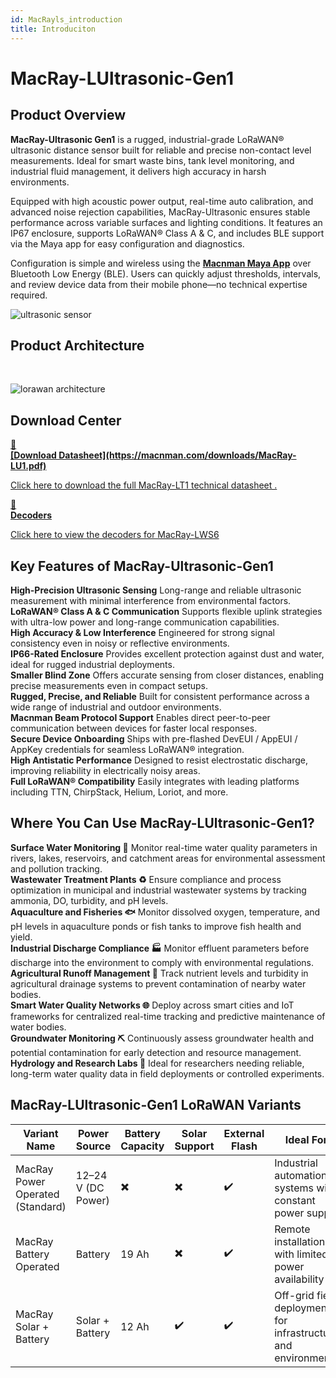 ```yaml
---
id: MacRayls_introduction
title: Introduciton
---
```


# MacRay-LUltrasonic-Gen1

## Product Overview

**MacRay-Ultrasonic Gen1** is a rugged, industrial-grade LoRaWAN® ultrasonic distance sensor built for reliable and precise non-contact level measurements. Ideal for smart waste bins, tank level monitoring, and industrial fluid management, it delivers high accuracy in harsh environments.

Equipped with high acoustic power output, real-time auto calibration, and advanced noise rejection capabilities, MacRay-Ultrasonic ensures stable performance across variable surfaces and lighting conditions. It features an IP67 enclosure, supports LoRaWAN® Class A & C, and includes BLE support via the Maya app for easy configuration and diagnostics.

Configuration is simple and wireless using the [**Macnman Maya App**](https://play.google.com/store/apps/details?id=com.macnman.app&pcampaignid=web_share) over Bluetooth Low Energy (BLE). Users can quickly adjust thresholds, intervals, and review device data from their mobile phone—no technical expertise required.


![ultrasonic sensor](/img/lorawan/sensors/temperaturehumi/macray-ultrasonic-gen1.webp)

## Product Architecture
<br/>

![lorawan architecture](/img/lorawan/lorawan_macsync_archi.svg)

## Download Center

<div className="icon-card-grid">
  <a href="https://macnman.com/downloads/MacRay-LU1.pdf" 
  className="icon-card">
    <div className="icon">📂</div>  
    <div>
      <strong>[Download Datasheet](https://macnman.com/downloads/MacRay-LU1.pdf)</strong>
      <p>Click here to download the full MacRay-LT1 technical datasheet
.</p>
    </div>
  </a>
  <a href="https://github.com/MacnMan/LoRa_Module_SDK/tree/main/SDK/LoRaWAN_AT_Slave" 
  className="icon-card">
    <div className="icon">📝</div>
    <div>
      <strong>Decoders</strong>
      <p>Click here to view the decoders for MacRay-LWS6</p>
    </div>
  </a>
</div>

<div style={{ margin: "2rem 0" }}></div>

## Key Features of MacRay-Ultrasonic-Gen1

<div className="reusable-feature-grid">
  <div className="reusable-feature-card">
    <strong>High-Precision Ultrasonic Sensing</strong>
    Long-range and reliable ultrasonic measurement with minimal interference from environmental factors.
  </div>
  <div className="reusable-feature-card">
    <strong>LoRaWAN® Class A & C Communication</strong>
    Supports flexible uplink strategies with ultra-low power and long-range communication capabilities.
  </div>
  <div className="reusable-feature-card">
    <strong>High Accuracy & Low Interference</strong>
    Engineered for strong signal consistency even in noisy or reflective environments.
  </div>
  <div className="reusable-feature-card">
    <strong>IP66-Rated Enclosure</strong>
    Provides excellent protection against dust and water, ideal for rugged industrial deployments.
  </div>
  <div className="reusable-feature-card">
    <strong>Smaller Blind Zone</strong>
    Offers accurate sensing from closer distances, enabling precise measurements even in compact setups.
  </div>
  <div className="reusable-feature-card">
    <strong>Rugged, Precise, and Reliable</strong>
    Built for consistent performance across a wide range of industrial and outdoor environments.
  </div>
  <div className="reusable-feature-card">
    <strong>Macnman Beam Protocol Support</strong>
    Enables direct peer-to-peer communication between devices for faster local responses.
  </div>
  <div className="reusable-feature-card">
    <strong>Secure Device Onboarding</strong>
    Ships with pre-flashed DevEUI / AppEUI / AppKey credentials for seamless LoRaWAN® integration.
  </div>
  <div className="reusable-feature-card">
    <strong>High Antistatic Performance</strong>
    Designed to resist electrostatic discharge, improving reliability in electrically noisy areas.
  </div>
  <div className="reusable-feature-card">
    <strong>Full LoRaWAN® Compatibility</strong>
    Easily integrates with leading platforms including TTN, ChirpStack, Helium, Loriot, and more.
  </div>
</div>

## Where You Can Use MacRay-LUltrasonic-Gen1?

<div className="reusable-feature-grid">
  <div className="reusable-feature-card">
    <strong>Surface Water Monitoring 🌊</strong>
    Monitor real-time water quality parameters in rivers, lakes, reservoirs, and catchment areas for environmental assessment and pollution tracking.
  </div>
  <div className="reusable-feature-card">
    <strong>Wastewater Treatment Plants ♻️</strong>
    Ensure compliance and process optimization in municipal and industrial wastewater systems by tracking ammonia, DO, turbidity, and pH levels.
  </div>
  <div className="reusable-feature-card">
    <strong>Aquaculture and Fisheries 🐟</strong>
    Monitor dissolved oxygen, temperature, and pH levels in aquaculture ponds or fish tanks to improve fish health and yield.
  </div>
  <div className="reusable-feature-card">
    <strong>Industrial Discharge Compliance 🏭</strong>
    Monitor effluent parameters before discharge into the environment to comply with environmental regulations.
  </div>
  <div className="reusable-feature-card">
    <strong>Agricultural Runoff Management 🌾</strong>
    Track nutrient levels and turbidity in agricultural drainage systems to prevent contamination of nearby water bodies.
  </div>
  <div className="reusable-feature-card">
    <strong>Smart Water Quality Networks 🌐</strong>
    Deploy across smart cities and IoT frameworks for centralized real-time tracking and predictive maintenance of water bodies.
  </div>
  <div className="reusable-feature-card">
    <strong>Groundwater Monitoring ⛏️</strong>
    Continuously assess groundwater health and potential contamination for early detection and resource management.
  </div>
  <div className="reusable-feature-card">
    <strong>Hydrology and Research Labs 🧪</strong>
    Ideal for researchers needing reliable, long-term water quality data in field deployments or controlled experiments.
  </div>
</div>

## MacRay-LUltrasonic-Gen1 LoRaWAN Variants

<table className="parameter-table">
  <thead>
    <tr>
      <th>Variant Name</th>
      <th>Power Source</th>
      <th>Battery Capacity</th>
      <th>Solar Support</th>
      <th>External Flash</th>
      <th>Ideal For</th>
    </tr>
  </thead>
  <tbody>
    <tr>
      <td>MacRay Power Operated (Standard)</td>
      <td>12–24 V (DC Power)</td>
      <td>✖️</td>
      <td>✖️</td>
      <td>✔️</td>
      <td>Industrial automation systems with constant power supply</td>
    </tr>
    <tr>
      <td>MacRay Battery Operated</td>
      <td>Battery</td>
      <td>19 Ah</td>
      <td>✖️</td>
      <td>✔️</td>
      <td>Remote installations with limited power availability</td>
    </tr>
    <tr>
      <td>MacRay Solar + Battery</td>
      <td>Solar + Battery</td>
      <td>12 Ah</td>
      <td>✔️</td>
      <td>✔️</td>
      <td>Off-grid field deployments for infrastructure and environment</td>
    </tr>
  </tbody>
</table>
